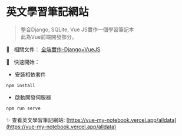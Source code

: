 
# 英文學習筆記網站
> 整合Django, SQLite, Vue JS實作一個學習筆記本<br>
> 此為Vue前端開發部分。<br>

📝 &nbsp; 相關文件：
[全端實作-Django+VueJS](https://jacychu.medium.com/%E5%85%A8%E7%AB%AF%E5%AF%A6%E4%BD%9C-dango-vuejs-30e2c139db26)

🚀 &nbsp; 快速開始：<br>
- 安裝相依套件
```
npm install
```
- 啟動開發伺服器
```
npm run serve
```

✨ 查看英文學習筆記網站:  [https://vue-my-notebook.vercel.app/alldata](https://vue-my-notebook.vercel.app/alldata)
